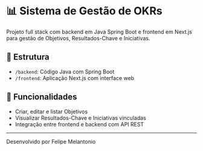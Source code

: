 # 📊 Sistema de Gestão de OKRs

Projeto full stack com backend em Java Spring Boot e frontend em Next.js para gestão de Objetivos, Resultados-Chave e Iniciativas.

## 📂 Estrutura
- `/backend`: Código Java com Spring Boot
- `/frontend`: Aplicação Next.js com interface web

## 🔧 Funcionalidades
- Criar, editar e listar Objetivos
- Visualizar Resultados-Chave e Iniciativas vinculadas
- Integração entre frontend e backend com API REST

---

Desenvolvido por Felipe Melantonio
